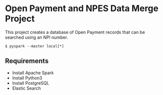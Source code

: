 # Open Payment and NPES Data Merge Project

This project creates a database of Open Payment records that can be searched using an NPI number.

```
$ pyspark --master local[*]
```

## Requirements
* Install Apache Spark
* Install Python3
* Install PostgreSQL
* Elastic Search
